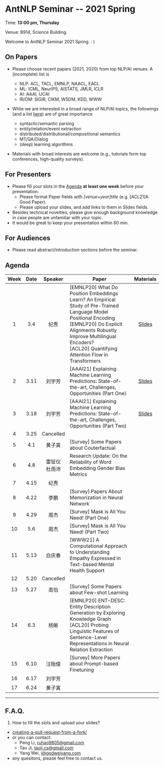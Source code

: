  # AntNLP Seminar -- 2021 Spring

Time: **13:00 pm, Thursday**

Venue: B914, Science Building.

Welcome to AntNLP Seminar 2021 Spring. : )

## On Papers

- Please choose recent papers (2021, 2020) from top NLP/AI venues. A (incomplete) list is
  - NLP: ACL, TACL, EMNLP, NAACL, EACL
  - ML:  ICML, NeurIPS, AISTATS, JMLR, ICLR
  - AI:  AAAI, IJCAI
  - IR/DM: SIGIR, CIKM, WSDM, KDD, WWW

- While we are interested in a broad range of NLP/AI topics, the followings (and a list [here](https://slack-files.com/T22T1UP8Q-FLT6K0WDV-c037db5283)) are of great importance
  - syntactic/semantic parsing
  - entity/relation/event extraction
  - distributed/distributional/compositional semantics
  - MT/QA/Dialog
  - (deep) learning algorithms

- Materials with broad interests are welcome (e.g., tutorials form top conferences, high-quality surveys).

## For Presenters

- Please fill your slots in the [Agenda](#agenda) **at least one week** before your presentation.
  - Please format Paper fields with *[venue+year]title* (e.g. [ACL21]A Good Paper).
  - Please upload your slides, and add links to them in Slides fields.
- Besides technical novelties, please give enough background knowledge in case people are unfamiliar with your topic.
- It would be great to keep your presentation within 60 min.

## For Audiences

- Please read abstract/introduction sections before the seminar.

## Agenda

Week   | Date | Speaker   | Paper   | Materials
:---:  | :---: | :---: | --- | :---:
1      |  3.4 | 纪焘 |[EMNLP20] What Do Position Embeddings Learn? An Empirical Study of Pre-Trained Language Model Positional Encoding<br>[EMNLP20] Do Explicit Alignments Robustly Improve Multilingual Encoders?<br>[ACL20] Quantifying Attention Flow in Transformers  | [Slides](https://drive.google.com/file/d/1h4fdLd8ZK53lsAscID3rY_-iNkJExpZb/view?usp=sharing)
2      |  3.11 | 刘宇芳 |[AAAI21] Explaining Machine Learning Predictions: State-of-the-art, Challenges, Opportunities (Part One)| [Slides](https://docs.google.com/presentation/d/e/2PACX-1vQOmtvXkneIriIwbWiV1OmH6zrGGCNPuSxLEbDM-5zZqfarTyTwPjUdHyewZhtJJg/pub?start=false&loop=false&delayms=3000&slide=id.p1)
3      |   3.18 |  刘宇芳 |[AAAI21] Explaining Machine Learning Predictions: State-of-the-art, Challenges, Opportunities (Part Two)  | [Slides](https://docs.google.com/presentation/d/e/2PACX-1vQOmtvXkneIriIwbWiV1OmH6zrGGCNPuSxLEbDM-5zZqfarTyTwPjUdHyewZhtJJg/pub?start=false&loop=false&delayms=3000&slide=id.p1)
4      |   3.25 | Cancelled  |  | 
5      |   4.1 |  黄子寅 |[Survey] Some Papers about Couterfactual  |  
6      |   4.8  |  雷钲仪<br>杜雨沛 |Research Update: On the Reliability of Word Embedding Gender Bias Metrics  |
7      |   4.15 |  纪焘 | |
8      |   4.22 |  李鹏 |[Survey] Papers About Memorization in Neural Network  |
9      |   4.29 |  周杰 | [Survey] Mask is All You Need! (Part One)  |
10     |   5.6  |  周杰 | [Survey] Mask is All You Need! (Part Two)  |
11     |   5.13 |  白庆春 |[WWW21] A Computational Approach to Understanding Empathy Expressed in Text-based Mental Health Support |
12     |   5.20 |  Cancelled |  |
13     |   5.27 |  高怡| [Survey] Some Papers about Few-shot Learning |
14     |   6.3 | 杨晰 |[EMNLP20] ENT-DESC: Entity Description Generation by Exploring Knowledge Graph <br>[ACL20] Probing Linguistic Features of Sentence-Level Representations in Neural Relation Extraction|
15     |   6.10 | 汪贻俊 | [Survey] More Papers about Prompt-based Finetuning |
16     |   6.17 | 刘宇芳 | |
17     |   6.24 | 黄子寅 | |

---
## F.A.Q.

1. How to fill the slots and upload your slides?
- [creating-a-pull-request-from-a-fork/](https://help.github.com/articles/creating-a-pull-request-from-a-fork/)
- or you can contact:
  - Peng Li, <ruhao9805@gmail.com>
  - Tao Ji, <taoji.cs@gmail.com>
  - Yang Wei, <i@godweiyang.com>
- any quesitons, please feel free to contact us.
